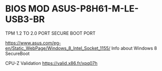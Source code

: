 #  BIOS MOD ASUS-P8H61-M-LE-USB3-BR







TPM 1.2 TO 2.0 PORT
SECURE BOOT PORT

https://www.asus.com/eg-en/Static_WebPage/Windows_8_Intel_Socket_1155/
Info about Windows 8 SecureBoot

CPU-Z Validation https://valid.x86.fr/xpq07h
